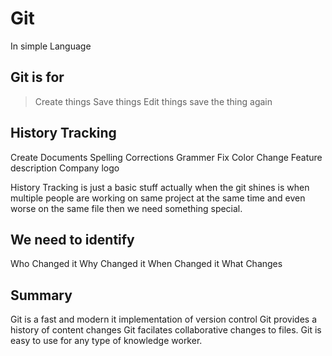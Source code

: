 # Git

In simple Language

## Git is for
> Create things
> Save things
> Edit things 
> save the thing again 

## History Tracking 

Create Documents
Spelling Corrections
Grammer Fix
Color Change
Feature description
Company logo

History Tracking is just a basic stuff actually when the git shines is when multiple people are working on same project at the same time and even worse on the same file then we need something special.

## We need to identify 
Who Changed it
Why Changed it
When Changed it
What Changes 

## Summary
Git is a fast and modern it implementation of version control
Git provides a history of content changes
Git facilates collaborative changes to files.
Git is easy to use for any type of knowledge worker.
